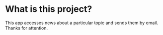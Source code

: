 # What is this project?
This app accesses news about a particular topic and sends them by email.
Thanks for attention.
